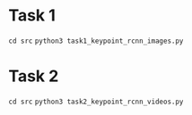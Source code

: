 # Task 1
`cd src`
`python3 task1_keypoint_rcnn_images.py`
# Task 2 
`cd src`
`python3 task2_keypoint_rcnn_videos.py`
